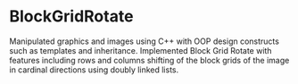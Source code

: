 # BlockGridRotate
Manipulated graphics and images using C++ with OOP design constructs such as templates and inheritance.
Implemented Block Grid Rotate with features including rows and columns shifting of the block grids of the image
in cardinal directions using doubly linked lists.

